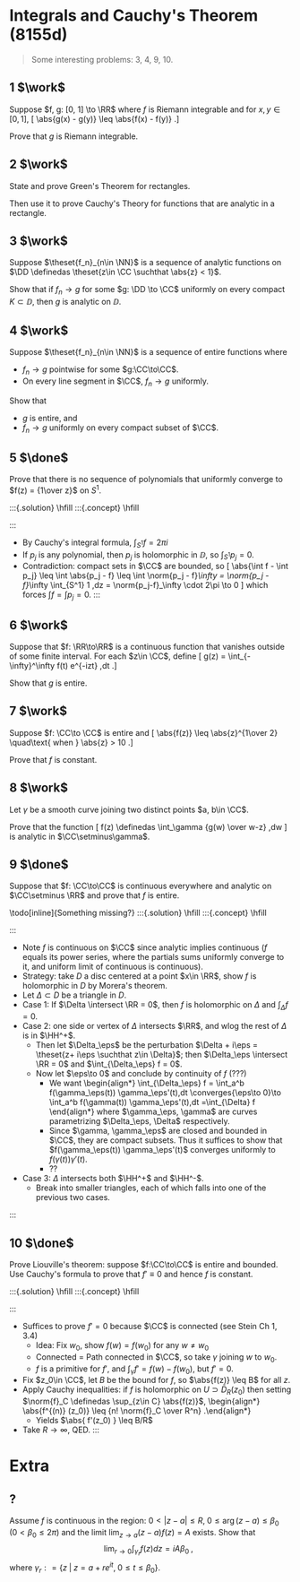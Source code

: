 # Integrals and Cauchy's Theorem (8155d)

> Some interesting problems: 3, 4, 9, 10.

## 1 $\work$

Suppose $f, g: [0, 1] \to \RR$ where $f$ is Riemann integrable and for $x, y\in [0, 1]$,
\[
\abs{g(x) - g(y)} \leq \abs{f(x) - f(y)}
.\]

Prove that $g$ is Riemann integrable.

## 2 $\work$

State and prove Green's Theorem for rectangles.

Then use it to prove Cauchy's Theory for functions that are analytic in a rectangle.


## 3 $\work$

Suppose $\theset{f_n}_{n\in \NN}$ is a sequence of analytic functions on $\DD \definedas \theset{z\in \CC \suchthat \abs{z} < 1}$.

Show that if $f_n\to g$ for some $g: \DD \to \CC$ uniformly on every compact $K\subset \DD$, then $g$ is analytic on $\DD$.


## 4 $\work$

Suppose $\theset{f_n}_{n\in \NN}$ is a sequence of entire functions where

- $f_n \to g$ pointwise for some $g:\CC\to\CC$.
- On every line segment in $\CC$, $f_n \to g$ uniformly.

Show that 

- $g$ is entire, and
- $f_n\to g$ uniformly on every compact subset of $\CC$.

## 5 $\done$

Prove that there is no sequence of polynomials that uniformly converge to $f(z) = {1\over z}$ on $S^1$.

:::{.solution}
\hfill
:::{.concept}
\hfill

:::

- By Cauchy's integral formula, $\int_{S^1} f = 2\pi i$
- If $p_j$ is any polynomial, then $p_j$ is holomorphic in $\DD$, so $\int_{S^1} p_j = 0$.
- Contradiction: compact sets in $\CC$ are bounded, so 
  \[
  \abs{\int f - \int p_j} \leq \int \abs{p_j - f} \leq \int \norm{p_j - f}_\infty  = \norm{p_j - f}_\infty \int_{S^1} 1 \,dz = \norm{p_j-f}_\infty \cdot 2\pi \to 0
  \]
  which forces $\int f = \int p_j = 0$.
:::


## 6 $\work$

Suppose that $f: \RR\to\RR$ is a continuous function that vanishes outside of some finite interval.
For each $z\in \CC$, define
\[
g(z) = \int_{-\infty}^\infty f(t) e^{-izt} \,dt
.\]

Show that $g$ is entire.


## 7 $\work$

Suppose $f: \CC\to \CC$ is entire and
\[
\abs{f(z)} \leq \abs{z}^{1\over 2} \quad\text{ when } \abs{z} > 10
.\]

Prove that $f$ is constant.

## 8 $\work$

Let $\gamma$ be a smooth curve joining two distinct points $a, b\in \CC$.

Prove that the function
\[
f(z) \definedas \int_\gamma {g(w) \over w-z} \,dw
\]
is analytic in $\CC\setminus\gamma$.

## 9 $\done$
Suppose that $f: \CC\to\CC$ is continuous everywhere and analytic on $\CC\setminus \RR$ and prove that $f$ is entire.

\todo[inline]{Something missing?}
:::{.solution}
\hfill
:::{.concept}
\hfill

:::
- Note $f$ is continuous on $\CC$ since analytic implies continuous ($f$ equals its power series, where the partials sums uniformly converge to it, and uniform limit of continuous is continuous).
- Strategy: take $D$ a disc centered at a point $x\in \RR$, show $f$ is holomorphic in $D$ by Morera's theorem.
- Let $\Delta \subset D$ be a triangle in $D$.
- Case 1: If $\Delta \intersect \RR = 0$, then $f$ is holomorphic on $\Delta$ and $\int_\Delta f = 0$.
- Case 2: one side or vertex of $\Delta$ intersects $\RR$, and wlog the rest of $\Delta$ is in $\HH^+$.
  - Then let $\Delta_\eps$ be the perturbation $\Delta + i\eps = \theset{z+ i\eps \suchthat z\in \Delta}$; then $\Delta_\eps \intersect \RR = 0$ and $\int_{\Delta_\eps} f = 0$.
  - Now let $\eps\to 0$ and conclude by continuity of $f$ (???)
    - We want
    \begin{align*}
    \int_{\Delta_\eps} f = \int_a^b f(\gamma_\eps(t)) \gamma_\eps'(t)\,dt \converges{\eps\to 0}\to \int_a^b f(\gamma(t)) \gamma_\eps'(t)\,dt =\int_{\Delta}  f
    \end{align*}
    where $\gamma_\eps, \gamma$ are curves parametrizing $\Delta_\eps, \Delta$ respectively.
    - Since $\gamma, \gamma_\eps$ are closed and bounded in $\CC$, they are compact subsets. Thus it suffices to show that $f(\gamma_\eps(t)) \gamma_\eps'(t)$ converges uniformly to $f(\gamma(t))\gamma'(t)$.
    -  ??
- Case 3: $\Delta$ intersects both $\HH^+$ and $\HH^-$.
  - Break into smaller triangles, each of which falls into one of the previous two cases.

:::


## 10 $\done$
Prove Liouville's theorem: suppose $f:\CC\to\CC$ is entire and bounded. 
Use Cauchy's formula to prove that $f'\equiv 0$ and hence $f$ is constant.

:::{.solution}
\hfill
:::{.concept}
\hfill

:::
- Suffices to prove $f' = 0$ because $\CC$ is connected (see Stein Ch 1, 3.4)
  - Idea: Fix $w_0$, show $f(w) = f(w_0)$ for any $w\neq w_0$
  - Connected = Path connected in $\CC$, so take $\gamma$ joining $w$ to $w_0$.
  - $f$ is a primitive for $f'$, and $\int_\gamma f' = f(w) - f(w_0)$, but $f'=0$.
- Fix $z_0\in \CC$, let $B$ be the bound for $f$, so $\abs{f(z)} \leq B$ for all $z$.
- Apply Cauchy inequalities: if $f$ is holomorphic on $U\supset \bar D_R(z_0)$ then setting $\norm{f}_C \definedas \sup_{z\in C} \abs{f(z)}$,
  \begin{align*}
  \abs{f^{(n)} (z_0)} \leq {n! \norm{f}_C \over R^n}
  .\end{align*}
  - Yields $\abs{ f'(z_0) } \leq B/R$
- Take $R\to \infty$, QED.
:::


# Extra


## ?
Assume $f$ is continuous in the region:
$0< |z-a| \leq R, \; 0 \leq \arg(z-a) \leq \beta_0$
($0 < \beta_0 \leq 2 \pi$) and the limit
$\displaystyle \lim_{z \rightarrow a} (z-a) f(z) = A$ exists. Show that
$$\lim_{r \rightarrow 0} \int_{\gamma_r} f(z) dz  = i A \beta_0 \; , \; \;$$
where
$\gamma_r : = \{ z \; | \; z = a + r e^{it}, \; 0 \leq  t \leq \beta_0 \}.$

